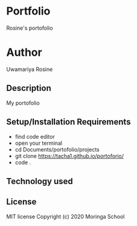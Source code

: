 # Portfolio
Rosine's portofolio

# Author
Uwamariya Rosine

## Description
My portofolio

## Setup/Installation Requirements
* find code editor
* open your terminal
* cd Documents/portofolio/projects
* git clone https://tacha1.github.io/portoforio/
* code .

## Technology used


## License
MIT license
Copyright (c) 2020 Moringa School